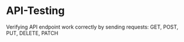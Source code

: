 # API-Testing
Verifying API endpoint work correctly by sending requests: GET, POST, PUT, DELETE, PATCH
